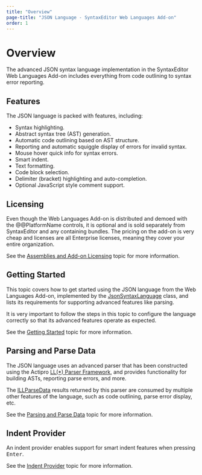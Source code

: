 ```yaml
---
title: "Overview"
page-title: "JSON Language - SyntaxEditor Web Languages Add-on"
order: 1
---
```

# Overview

The advanced JSON syntax language implementation in the SyntaxEditor Web Languages Add-on includes everything from code outlining to syntax error reporting.

## Features

The JSON language is packed with features, including:

- Syntax highlighting.
- Abstract syntax tree (AST) generation.
- Automatic code outlining based on AST structure.
- Reporting and automatic squiggle display of errors for invalid syntax.
- Mouse hover quick info for syntax errors.
- Smart indent.
- Text formatting.
- Code block selection.
- Delimiter (bracket) highlighting and auto-completion.
- Optional JavaScript style comment support.

## Licensing

Even though the Web Languages Add-on is distributed and demoed with the @@PlatformName controls, it is optional and is sold separately from SyntaxEditor and any containing bundles.  The pricing on the add-on is very cheap and licenses are all Enterprise licenses, meaning they cover your entire organization.

See the [Assemblies and Add-on Licensing](../../assemblies.md) topic for more information.

## Getting Started

This topic covers how to get started using the JSON language from the Web Languages Add-on, implemented by the [JsonSyntaxLanguage](xref:ActiproSoftware.Text.Languages.JavaScript.Implementation.JsonSyntaxLanguage) class, and lists its requirements for supporting advanced features like parsing.

It is very important to follow the steps in this topic to configure the language correctly so that its advanced features operate as expected.

See the [Getting Started](getting-started.md) topic for more information.

## Parsing and Parse Data

The JSON language uses an advanced parser that has been constructed using the Actipro [LL(*) Parser Framework](../../ll-parser-framework/index.md), and provides functionality for building ASTs, reporting parse errors, and more.

The [ILLParseData](xref:ActiproSoftware.Text.Parsing.LLParser.ILLParseData) results returned by this parser are consumed by multiple other features of the language, such as code outlining, parse error display, etc.

See the [Parsing and Parse Data](parsing.md) topic for more information.

## Indent Provider

An indent provider enables support for smart indent features when pressing <kbd>Enter</kbd>.

See the [Indent Provider](indent-provider.md) topic for more information.
